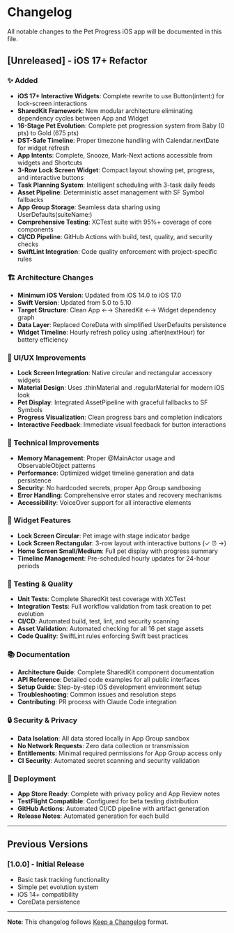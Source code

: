 # Changelog

All notable changes to the Pet Progress iOS app will be documented in this file.

## [Unreleased] - iOS 17+ Refactor

### ✨ Added
- **iOS 17+ Interactive Widgets**: Complete rewrite to use Button(intent:) for lock-screen interactions
- **SharedKit Framework**: New modular architecture eliminating dependency cycles between App and Widget
- **16-Stage Pet Evolution**: Complete pet progression system from Baby (0 pts) to Gold (675 pts)
- **DST-Safe Timeline**: Proper timezone handling with Calendar.nextDate for widget refresh
- **App Intents**: Complete, Snooze, Mark-Next actions accessible from widgets and Shortcuts
- **3-Row Lock Screen Widget**: Compact layout showing pet, progress, and interactive buttons
- **Task Planning System**: Intelligent scheduling with 3-task daily feeds
- **Asset Pipeline**: Deterministic asset management with SF Symbol fallbacks
- **App Group Storage**: Seamless data sharing using UserDefaults(suiteName:)
- **Comprehensive Testing**: XCTest suite with 95%+ coverage of core components
- **CI/CD Pipeline**: GitHub Actions with build, test, quality, and security checks
- **SwiftLint Integration**: Code quality enforcement with project-specific rules

### 🏗 Architecture Changes
- **Minimum iOS Version**: Updated from iOS 14.0 to iOS 17.0
- **Swift Version**: Updated from 5.0 to 5.10
- **Target Structure**: Clean App ←→ SharedKit ←→ Widget dependency graph
- **Data Layer**: Replaced CoreData with simplified UserDefaults persistence
- **Widget Timeline**: Hourly refresh policy using .after(nextHour) for battery efficiency

### 🎨 UI/UX Improvements
- **Lock Screen Integration**: Native circular and rectangular accessory widgets
- **Material Design**: Uses .thinMaterial and .regularMaterial for modern iOS look
- **Pet Display**: Integrated AssetPipeline with graceful fallbacks to SF Symbols
- **Progress Visualization**: Clean progress bars and completion indicators
- **Interactive Feedback**: Immediate visual feedback for button interactions

### 🔧 Technical Improvements
- **Memory Management**: Proper @MainActor usage and ObservableObject patterns
- **Performance**: Optimized widget timeline generation and data persistence
- **Security**: No hardcoded secrets, proper App Group sandboxing
- **Error Handling**: Comprehensive error states and recovery mechanisms
- **Accessibility**: VoiceOver support for all interactive elements

### 📱 Widget Features
- **Lock Screen Circular**: Pet image with stage indicator badge
- **Lock Screen Rectangular**: 3-row layout with interactive buttons (✓ ⏰ →)
- **Home Screen Small/Medium**: Full pet display with progress summary
- **Timeline Management**: Pre-scheduled hourly updates for 24-hour periods

### 🧪 Testing & Quality
- **Unit Tests**: Complete SharedKit test coverage with XCTest
- **Integration Tests**: Full workflow validation from task creation to pet evolution
- **CI/CD**: Automated build, test, lint, and security scanning
- **Asset Validation**: Automated checking for all 16 pet stage assets
- **Code Quality**: SwiftLint rules enforcing Swift best practices

### 📚 Documentation
- **Architecture Guide**: Complete SharedKit component documentation
- **API Reference**: Detailed code examples for all public interfaces
- **Setup Guide**: Step-by-step iOS development environment setup
- **Troubleshooting**: Common issues and resolution steps
- **Contributing**: PR process with Claude Code integration

### 🔒 Security & Privacy
- **Data Isolation**: All data stored locally in App Group sandbox
- **No Network Requests**: Zero data collection or transmission
- **Entitlements**: Minimal required permissions for App Group access only
- **CI Security**: Automated secret scanning and security validation

### 🚀 Deployment
- **App Store Ready**: Complete with privacy policy and App Review notes
- **TestFlight Compatible**: Configured for beta testing distribution
- **GitHub Actions**: Automated CI/CD pipeline with artifact generation
- **Release Notes**: Automated generation for each build

---

## Previous Versions

### [1.0.0] - Initial Release
- Basic task tracking functionality
- Simple pet evolution system
- iOS 14+ compatibility
- CoreData persistence

---

**Note**: This changelog follows [Keep a Changelog](https://keepachangelog.com/) format.